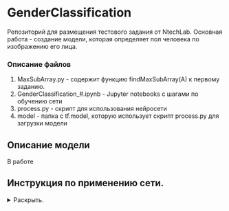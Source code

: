 # GenderClassification

Репозиторий для размещения тестового задания от NtechLab.
Основная работа - создание модели, которая определяет пол человека по изображению его лица.

### Описание файлов
1. MaxSubArray.py - содержит функцию findMaxSubArray(A) к первому заданию.
2. GenderClassification_#.ipynb - Jupyter notebooks с шагами по обучению сети
3. process.py - cкрипт для использования нейросети
4. model - папка с tf.model, которую использует скрипт process.py для загрузки модели

## Описание модели

В работе


## Инструкция по применению сети.
<details>
  <summary>Раскрыть.</summary>
  1) Убедитесь, что у вас установлен python с tensorflow версии 2 и выше
  2) Скопируйте файл process.py вместе с папкой model в одну директорию.

  ![](desc_images/folder_files.png)

  3) Запустите командную строку и перейдите в директорию с файлами. Можете разместить изображения в эту же папку.

  ![](desc_images/changefolder.jpg)

  4) Запустите скрипт указав путь к папке с изображениями.

  ![](desc_images/process_exec.png)
